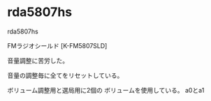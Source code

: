 # rda5807hs
rda5807hs

FMラジオシールド [K-FM5807SLD]

音量調整に苦労した。

音量の調整毎に全てをリセットしている。

ボリューム調整用と選局用に2個の
ボリュームを使用している。
a0とa1

